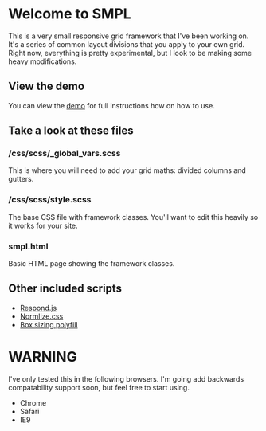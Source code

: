 # Welcome to SMPL
This is a very small responsive grid framework that I've been working on. It's a series of common layout divisions that you apply to your own grid. Right now, everything is pretty experimental, but I look to be making some heavy modifications.

## View the demo
You can view the <a href="http://smpl.jaredcunha.com/">demo</a> for full instructions how on how to use.

## Take a look at these files
### /css/scss/_global_vars.scss
This is where you will need to add your grid maths: divided columns and gutters. 

### /css/scss/style.scss
The base CSS file with framework classes. You'll want to edit this heavily so it works for your site. 

### smpl.html
Basic HTML page showing the framework classes.

## Other included scripts
- <a href="https://github.com/scottjehl/Respond">Respond.js</a>
- <a href="http://necolas.github.com/normalize.css/">Normlize.css</a>
- <a href="https://github.com/Schepp/box-sizing-polyfill">Box sizing polyfill</a>


# WARNING
I've only tested this in the following browsers. I'm going add backwards compatability support soon, but feel free to start using.
- Chrome
- Safari
- IE9 